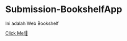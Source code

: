 # Submission-BookshelfApp
Ini adalah Web Bookshelf

[Click Me!👋](https://izdiharalwin.github.io/Submission-BookshelfApp/)

